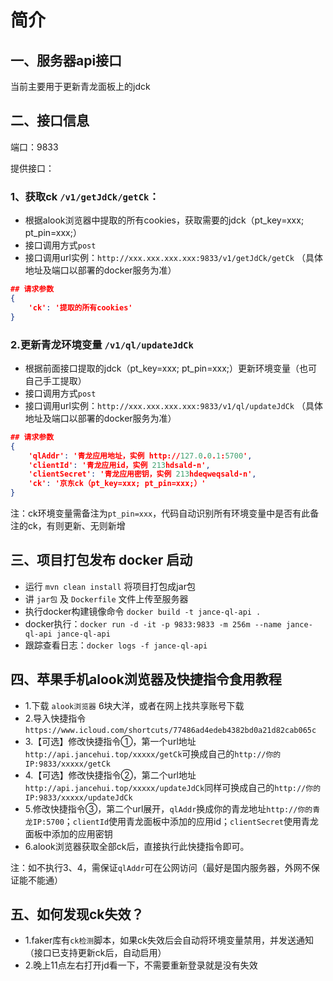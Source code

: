 # 简介

## 一、服务器api接口

当前主要用于更新青龙面板上的jdck


## 二、接口信息

端口：9833

提供接口：

### 1、获取ck `/v1/getJdCk/getCk`：

- 根据alook浏览器中提取的所有cookies，获取需要的jdck（pt_key=xxx; pt_pin=xxx;）
- 接口调用方式`post`
- 接口调用url实例：`http://xxx.xxx.xxx.xxx:9833/v1/getJdCk/getCk` （具体地址及端口以部署的docker服务为准）
``` json
## 请求参数
{
    'ck': '提取的所有cookies'
}
```

### 2.更新青龙环境变量 `/v1/ql/updateJdCk`

- 根据前面接口提取的jdck（pt_key=xxx; pt_pin=xxx;）更新环境变量（也可自己手工提取）
- 接口调用方式`post`
- 接口调用url实例：`http://xxx.xxx.xxx.xxx:9833/v1/ql/updateJdCk` （具体地址及端口以部署的docker服务为准）
``` json
## 请求参数
{
    'qlAddr': '青龙应用地址，实例 http://127.0.0.1:5700',
    'clientId': '青龙应用id，实例 213hdsald-n',
    'clientSecret': '青龙应用密钥，实例 213hdeqweqsald-n',
    'ck': '京东ck（pt_key=xxx; pt_pin=xxx;）'
}
```
注：ck环境变量需备注为`pt_pin=xxx`，代码自动识别所有环境变量中是否有此备注的ck，有则更新、无则新增

## 三、项目打包发布 docker 启动

- 运行 `mvn clean install` 将项目打包成jar包
- 讲 `jar包` 及 `Dockerfile` 文件上传至服务器
- 执行docker构建镜像命令 `docker build -t jance-ql-api .`
- docker执行：`docker run -d -it -p 9833:9833 -m 256m --name jance-ql-api jance-ql-api`
- 跟踪查看日志：`docker logs -f jance-ql-api`

## 四、苹果手机alook浏览器及快捷指令食用教程

- 1.下载 `alook浏览器` 6块大洋，或者在网上找共享账号下载
- 2.导入快捷指令 `https://www.icloud.com/shortcuts/77486ad4edeb4382bd0a21d82cab065c`
- 3.【可选】修改快捷指令①，第一个url地址`http://api.jancehui.top/xxxxx/getCk`可换成自己的`http://你的IP:9833/xxxxx/getCk`
- 4.【可选】修改快捷指令②，第二个url地址`http://api.jancehui.top/xxxxx/updateJdCk`同样可换成自己的`http://你的IP:9833/xxxxx/updateJdCk`
- 5.修改快捷指令③，第二个url展开，`qlAddr`换成你的青龙地址`http://你的青龙IP:5700`；`clientId`使用青龙面板中添加的应用id；`clientSecret`使用青龙面板中添加的应用密钥
- 6.alook浏览器获取全部ck后，直接执行此快捷指令即可。

注：如不执行3、4，需保证`qlAddr`可在公网访问（最好是国内服务器，外网不保证能不能通）

## 五、如何发现ck失效？

- 1.faker库有`ck检测`脚本，如果ck失效后会自动将环境变量禁用，并发送通知（接口已支持更新ck后，自动启用）
- 2.晚上11点左右打开jd看一下，不需要重新登录就是没有失效